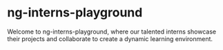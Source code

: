 # ng-interns-playground
Welcome to ng-interns-playground, where our talented interns showcase their projects and collaborate to create a dynamic learning environment.
